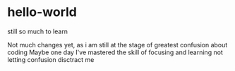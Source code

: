 # hello-world
still so much to learn

Not much changes yet, as i am still at the stage of greatest confusion about coding
Maybe one day I've mastered the skill of focusing and learning not letting confusion disctract me
